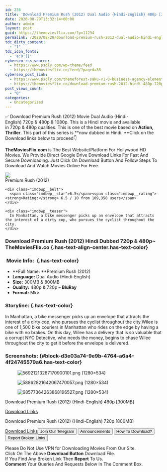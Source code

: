```yaml
---
id: 236
title: 'Download Premium Rush (2012) Dual Audio {Hindi-English} 480p [300MB] || 720p [800MB]'
date: 2020-08-29T13:32:14+00:00
author: admin
layout: post
guid: https://themoviesflix.com/?p=11294
permalink: /2020/08/29/download-premium-rush-2012-dual-audio-hindi-english-480p-300mb-720p-800mb/
tdc_dirty_content:
  - "1"
tdc_icon_fonts:
  - 'a:0:{}'
cyberseo_rss_source:
  - https://www.psdly.com/wp-theme/feed
  - https://themoviesflix.co/feed/?paged=38
cyberseo_post_link:
  - https://www.psdly.com/themeforest-saku-v1-0-business-agency-elementor-template-kit-28428365
  - https://themoviesflix.co/download-premium-rush-2012-hindi-480p-720p-1080p/
post_views_count:
  - "0"
categories:
  - Uncategorized
---
```

✅ Download Premium Rush (2012)&nbsp;Movie&nbsp;Dual Audio (Hindi-English)&nbsp;720p&nbsp;&&nbsp;480p&nbsp;& 1080p. This is a Hindi movie and available in&nbsp;720p&nbsp;&&nbsp;480p&nbsp;qualities. This is one of the best movie based on&nbsp;**Action, Thriller**. This part of this series is&nbsp;**now dubbed in&nbsp;Hindi.&nbsp;**Click on the Download links below to proceed👇

**TheMoviesFlix.com**&nbsp;is The Best Website/Platform For Hollywood HD Movies. We Provide Direct Google Drive Download Links For Fast And Secure Downloading. Just Click On Download Button And Follow Steps To Download And Watch Movies Online For Free.

<div class="imdbwp imdbwp--movie dark">
  <div class="imdbwp__thumb">
    <a class="imdbwp__link" target="_blank" title="Premium Rush" href="https://www.imdb.com/title/tt1547234/" rel="nofollow noopener noreferrer"><img class="imdbwp__img" src="https://m.media-amazon.com/images/M/MV5BNzkxNjAwMDkwOF5BMl5BanBnXkFtZTcwMTQ1NDkwOA@@._V1_SX300.jpg" /></a>
  </div>
  
  <div class="imdbwp__content">
    <div class="imdbwp__header">
      <span class="imdbwp__title">Premium Rush</span> (2012)
    </div>
    
    <div class="imdbwp__belt">
      <span class="imdbwp__star">6.5</span><span class="imdbwp__rating"><strong>Rating:</strong> 6.5 / 10 from 109,358 users</span>
    </div>
    
    <div class="imdbwp__teaser">
      In Manhattan, a bike messenger picks up an envelope that attracts the interest of a dirty cop, who pursues the cyclist throughout the city.
    </div>
  </div>
</div>

### Download Premium Rush (2012) Hindi Dubbed 720p & 480p~ TheMoviesFlix.co {.has-text-align-center.has-text-color}

### &nbsp;Movie Info:&nbsp; {.has-text-color}

  * **Full Name:&nbsp;**Premium Rush (2012)
  * **Language:**&nbsp;Dual Audio (Hindi-English)
  * **Size:**&nbsp;300MB & 800MB
  * **Quality:**&nbsp;480p & 720p –&nbsp;**BluRay**
  * **Format:**&nbsp;Mkv

### Storyline: {.has-text-color}

In Manhattan, a bike messenger picks up an envelope that attracts the interest of a dirty cop, who pursues the cyclist throughout the city.Wilee is one of 1,500 bike couriers in Manhattan who rides on the edge by having a bike with no brakes. On this day, Wilee has a delivery that is so valuable that a corrupt NYC Detective, who needs the money, begins to chase Wilee throughout the city to get it before the envelope is delivered.

### Screenshots: {#block-d3e03a74-9e9b-4764-a6a4-4f24745579a6.has-text-color}

<div class="wp-block-image">
  <figure class="aligncenter"><img src="https://imagecurl.com/images/56921213287170900101.png" alt="56921213287170900101.png (1280×534)" /></figure>
</div>

<div class="wp-block-image">
  <figure class="aligncenter"><img src="https://imagecurl.com/images/58862821642067470057.png" alt="58862821642067470057.png (1280×534)" /></figure>
</div>

<div class="wp-block-image">
  <figure class="aligncenter"><img src="https://imagecurl.com/images/68577364263868196527.png" alt="68577364263868196527.png (1280×534)" /></figure>
</div>

<p class="has-text-align-center has-text-color has-medium-font-size">
  Download Premium Rush (2012) (Hindi-English) 480p [300MB]
</p>

<span class="mb-center maxbutton-3-center"><span class="maxbutton-3-container mb-container"><a class="maxbutton-3 maxbutton maxbutton-post-button" target="_blank" rel="noopener noreferrer" href="https://coinquint.com/a7672/"><span class="mb-text">Download Links</span></a></span></span>

<p class="has-text-align-center has-text-color has-medium-font-size">
  Download Premium Rush (2012) (Hindi-English) 720p [800MB]
</p>

<span class="mb-center maxbutton-3-center"><span class="maxbutton-3-container mb-container"><a class="maxbutton-3 maxbutton maxbutton-post-button" target="_blank" rel="nofollow noopener noreferrer" href="https://coinquint.com/a7674/"><span class="mb-text">Download Links</span></a></span></span><a href="https://t.me/themoviesflixcom" target="_blank" data-wpel-link="external" rel="nofollow external noopener noreferrer"><button class="button button5">Join Our Telegram</button></a> <a href="https://themoviesflix.co/download-premium-rush-2012-hindi-480p-720p-1080p/#" target="_blank" data-wpel-link="external" rel="nofollow external noopener noreferrer"><button class="button button5">Announcements</button></a> <a href="https://themoviesflix.com/how-to-download/" target="_blank" data-wpel-link="external" rel="nofollow external noopener noreferrer"><button class="button button5">How To Download?</button></a> <a href="https://themoviesflix.co/download-premium-rush-2012-hindi-480p-720p-1080p/#" target="_blank" data-wpel-link="external" rel="nofollow external noopener noreferrer"><button class="button button5">Report Broken Links</button></a> 

<div class="alert alert-danger">
  Please Do Not Use VPN for Downloading Movies From Our Site.
</div>

<div class="alert alert-success">
  Click On The Above <strong>Download Button</strong> Download File.
</div>

<div class="alert alert-warning">
  If You Find Any Broken Link Then <strong>Report</strong> To Us.
</div>

<div class="alert alert-info">
  <strong>Comment</strong> Your Queries And Requests Below In The Comment Box.
</div>